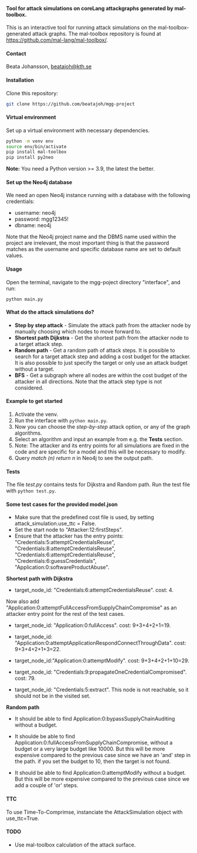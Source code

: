 #### Tool for attack simulations on coreLang attackgraphs generated by mal-toolbox.
This is an interactive tool for running attack simulations on the mal-toolbox-generated attack graphs.
The mal-toolbox repository is found at https://github.com/mal-lang/mal-toolbox/.

#### Contact
Beata Johansson, beatajoh@kth.se

#### Installation
Clone this repository:
```sh
git clone https://github.com/beatajoh/mgg-project
```
#### Virtual environment
Set up a virtual environment with necessary dependencies.

```sh
python -m venv env
source env/bin/activate
pip install mal-toolbox
pip install py2neo
```
**Note:** You need a Python version >= 3.9, the latest the better.

#### Set up the Neo4j database
We need an open Neo4j instance running with a database
with the following credentials:

- username: neo4j
- password: mgg12345!
- dbname:   neo4j

Note that the Neo4j project name and the DBMS name used within
the project are irrelevant, the most important thing is that
the password matches as the username and specific database
name are set to default values.

#### Usage
Open the terminal, navigate to the mgg-poject directory "interface", and run:
````
python main.py
````

#### What do the attack simulations do?
* **Step by step attack** - Simulate the attack path from the attacker node by manually choosing which nodes to move forward to.
* **Shortest path Dijkstra** - Get the shortest path from the attacker node to a target attack step.
* **Random path** - Get a random path of attack steps. It is possible to search for a target attack step and adding a cost budget for the attacker. It is also possible to just specify the target or only use an attack budget without a target. 
* **BFS** - Get a subgraph where all nodes are within the cost budget of the attacker in all directions. Note that the attack step type is not considered.

#### Example to get started
1. Activate the venv.
2. Run the interface with ````python main.py````.
3. Now you can choose the *step-by-step* attack option, or any of the graph algorithms.
4. Select an algorithm and input an example from e.g. the **Tests** section.
5. Note: The attacker and its entry points for all simulations are fixed in the code and are specific for a model and this will be necessary to modify.
6. Query *match (n) return n* in Neo4j to see the output path.

#### Tests
The file *test.py* contains tests for Dijkstra and Random path. Run the test file with ````python test.py````.

#### Some test cases for the provided model.json
- Make sure that the predefined cost file is used, by setting attack_simulation.use_ttc = False.
- Set the start node to "Attacker:12:firstSteps".
- Ensure that the attacker has the entry points: "Credentials:5:attemptCredentialsReuse", "Credentials:8:attemptCredentialsReuse", "Credentials:6:attemptCredentialsReuse", "Credentials:6:guessCredentials", "Application:0:softwareProductAbuse".

**Shortest path with Dijkstra**
- target_node_id: "Credentials:6:attemptCredentialsReuse". cost: 4.

Now also add "Application:0:attemptFullAccessFromSupplyChainCompromise" as an attacker entry point for the rest of the test cases.

- target_node_id: "Application:0:fullAccess". cost: 9+3+4+2+1=19.

- target_node_id: "Application:0:attemptApplicationRespondConnectThroughData". cost: 9+3+4+2+1+3=22.

- target_node_id:"Application:0:attemptModify". cost: 9+3+4+2+1+10=29.

- target_node_id: "Credentials:9:propagateOneCredentialCompromised". cost: 79.

- target_node_id: "Credentials:5:extract". This node is not reachable, so it should not be in the visited set.

**Random path**

- It should be able to find Application:0:bypassSupplyChainAuditing without a budget.

- It shoulde be able to find Application:0:fullAccessFromSupplyChainCompromise, without a budget or a very large budget like 10000. But this will be more expensive compared to the previous case since we have an 'and' step in the path. if you set the budget to 10, then the target is not found.

- It should be able to find Application:0:attemptModify without a budget. But this will be more expensive compared to the previous case since we add a couple of 'or' steps.

#### TTC
To use Time-To-Comprimse, instanciate the AttackSimulation object with use_ttc=True.

#### TODO
* Use mal-toolbox calculation of the attack surface.


